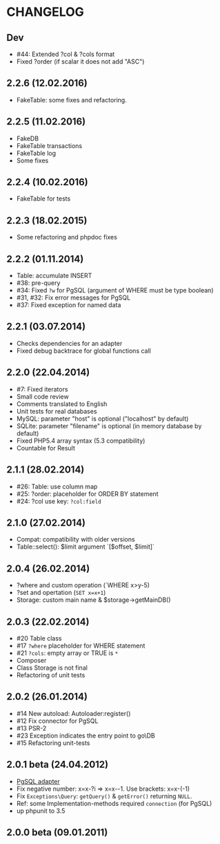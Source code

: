 # CHANGELOG

## Dev

* #44: Extended ?col & ?cols format
* Fixed ?order (if scalar it does not add "ASC")

## 2.2.6 (12.02.2016)

* FakeTable: some fixes and refactoring.

## 2.2.5 (11.02.2016)

* FakeDB
* FakeTable transactions
* FakeTable log
* Some fixes

## 2.2.4 (10.02.2016)

* FakeTable for tests

## 2.2.3 (18.02.2015)

* Some refactoring and phpdoc fixes

## 2.2.2 (01.11.2014)

* Table: accumulate INSERT
* #38: pre-query
* #34: Fixed `?w` for PgSQL (argument of WHERE must be type boolean)
* #31, #32: Fix error messages for PgSQL
* #37: Fixed exception for named data

## 2.2.1 (03.07.2014)

* Checks dependencies for an adapter
* Fixed debug backtrace for global functions call

## 2.2.0 (22.04.2014)

* #7: Fixed iterators
* Small code review
* Comments translated to English
* Unit tests for real databases
* MySQL: parameter "host" is optional ("localhost" by default)
* SQLite: parameter "filename" is optional (in memory database by default)
* Fixed PHP5.4 array syntax (5.3 compatibility)
* Countable for Result

## 2.1.1 (28.02.2014)

* #26: Table: use column map
* #25: ?order: placeholder for ORDER BY statement
* #24: ?col use key: `?col:field`

## 2.1.0 (27.02.2014)

* Compat: compatibility with older versions
* Table::select(): $limit argument `[$offset, $limit]`

## 2.0.4 (26.02.2014)

* ?where and custom operation (`WHERE x>y-5)
* ?set and opertation (`SET x=x+1`)
* Storage: custom main name & $storage->getMainDB()

## 2.0.3 (22.02.2014)

* #20 Table class
* #17 `?where` placeholder for WHERE statement
* #21 `?cols`: empty array or TRUE is `*`
* Composer
* Class Storage is not final
* Refactoring of unit tests

## 2.0.2 (26.01.2014)

* #14 New autoload: Autoloader:register()
* #12 Fix connector for PgSQL
* #13 PSR-2
* #23 Exception indicates the entry point to go\DB
* #15 Refactoring unit-tests

## 2.0.1 beta (24.04.2012)

* [PgSQL adapter](https://github.com/vasa-c/go-db/wiki/Adapters_pgsql)
* Fix negative number: x=x-?i => x=x--1. Use brackets: x=x-(-1)
* Fix `Exceptions\Query`: `getQuery()` & `getError()` returning `NULL`.
* Ref: some Implementation-methods required `connection` (for PgSQL)
* up phpunit to 3.5

## 2.0.0 beta (09.01.2011)


